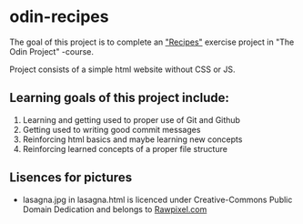 # odin-recipes

The goal of this project is to complete an ["Recipes"](https://www.theodinproject.com/lessons/foundations-recipes) exercise project in "The Odin Project" -course.

Project consists of a simple html website without CSS or JS.

## Learning goals of this project include:
1. Learning and getting used to proper use of Git and Github
2. Getting used to writing good commit messages
3. Reinforcing html basics and maybe learning new concepts
4. Reinforcing learned concepts of a proper file structure

## Lisences for pictures
 - lasagna.jpg in lasagna.html is licenced under Creative-Commons Public Domain Dedication and belongs to [Rawpixel.com](https://www.rawpixel.com/image/5959452/free-public-domain-cc0-photo)
